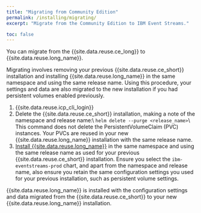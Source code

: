 ```yaml
---
title: "Migrating from Community Edition"
permalink: /installing/migrating/
excerpt: "Migrate from the Community Edition to IBM Event Streams."

toc: false
---
```


You can migrate from the {{site.data.reuse.ce_long}} to {{site.data.reuse.long_name}}.

Migrating involves removing your previous {{site.data.reuse.ce_short}} installation and installing {{site.data.reuse.long_name}} in the same namespace and using the same release name. Using this procedure,
your settings and data are also migrated to the new installation if you had persistent volumes enabled previously.

1. {{site.data.reuse.icp_cli_login}}
2. Delete the {{site.data.reuse.ce_short}} installation, making a note of the namespace and release name:\\
   `helm delete --purge <release_name>`\\
This command does not delete the PersistentVolumeClaim (PVC) instances. Your PVCs are reused in your new {{site.data.reuse.long_name}} installation with the same release name.
3. [Install {{site.data.reuse.long_name}}](../installing) in the same namespace and using the same release name as used for your previous  {{site.data.reuse.ce_short}} installation. Ensure you select the `ibm-eventstreams-prod` chart, and apart from the namespace and release name, also ensure you retain the same configuration settings you used for your previous installation, such as persistent volume settings.

{{site.data.reuse.long_name}} is installed with the configuration settings and data migrated from the {{site.data.reuse.ce_short}} to your new {{site.data.reuse.long_name}} installation.
